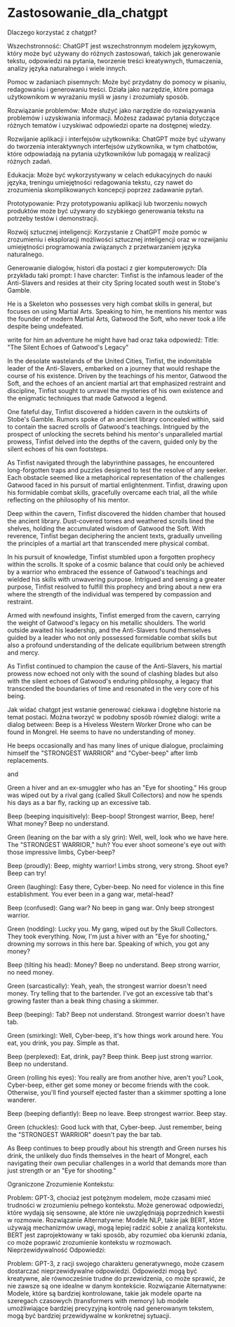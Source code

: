 # Zastosowanie_dla_chatgpt

Dlaczego korzystać z chatgpt?

Wszechstronność: ChatGPT jest wszechstronnym modelem językowym, który może być używany do różnych zastosowań, takich jak generowanie tekstu, odpowiedzi na pytania, tworzenie treści kreatywnych, tłumaczenia, analizy języka naturalnego i wiele innych.

Pomoc w zadaniach pisemnych: Może być przydatny do pomocy w pisaniu, redagowaniu i generowaniu treści. Działa jako narzędzie, które pomaga użytkownikom w wyrażaniu myśli w jasny i zrozumiały sposób.

Rozwiązanie problemów: Może służyć jako narzędzie do rozwiązywania problemów i uzyskiwania informacji. Możesz zadawać pytania dotyczące różnych tematów i uzyskiwać odpowiedzi oparte na dostępnej wiedzy.

Rozwijanie aplikacji i interfejsów użytkownika: ChatGPT może być używany do tworzenia interaktywnych interfejsów użytkownika, w tym chatbotów, które odpowiadają na pytania użytkowników lub pomagają w realizacji różnych zadań.

Edukacja: Może być wykorzystywany w celach edukacyjnych do nauki języka, treningu umiejętności redagowania tekstu, czy nawet do zrozumienia skomplikowanych koncepcji poprzez zadawanie pytań.

Prototypowanie: Przy prototypowaniu aplikacji lub tworzeniu nowych produktów może być używany do szybkiego generowania tekstu na potrzeby testów i demonstracji.

Rozwój sztucznej inteligencji: Korzystanie z ChatGPT może pomóc w zrozumieniu i eksploracji możliwości sztucznej inteligencji oraz w rozwijaniu umiejętności programowania związanych z przetwarzaniem języka naturalnego.

Generowanie dialogów, histori dla postaci z gier komputerowych:
Dla przykładu taki prompt:
I have charcter:
Tinfist is the infamous leader of the Anti-Slavers and resides at their city Spring located south west in Stobe's Gamble.

He is a Skeleton who possesses very high combat skills in general, but focuses on using Martial Arts. Speaking to him, he mentions his mentor was the founder of modern Martial Arts, Gatwood the Soft, who never took a life despite being undefeated.

write for him an adventure he might have had
oraz taka odpowiedź:
Title: "The Silent Echoes of Gatwood's Legacy"

In the desolate wastelands of the United Cities, Tinfist, the indomitable leader of the Anti-Slavers, embarked on a journey that would reshape the course of his existence. Driven by the teachings of his mentor, Gatwood the Soft, and the echoes of an ancient martial art that emphasized restraint and discipline, Tinfist sought to unravel the mysteries of his own existence and the enigmatic techniques that made Gatwood a legend.

One fateful day, Tinfist discovered a hidden cavern in the outskirts of Stobe's Gamble. Rumors spoke of an ancient library concealed within, said to contain the sacred scrolls of Gatwood's teachings. Intrigued by the prospect of unlocking the secrets behind his mentor's unparalleled martial prowess, Tinfist delved into the depths of the cavern, guided only by the silent echoes of his own footsteps.

As Tinfist navigated through the labyrinthine passages, he encountered long-forgotten traps and puzzles designed to test the resolve of any seeker. Each obstacle seemed like a metaphorical representation of the challenges Gatwood faced in his pursuit of martial enlightenment. Tinfist, drawing upon his formidable combat skills, gracefully overcame each trial, all the while reflecting on the philosophy of his mentor.

Deep within the cavern, Tinfist discovered the hidden chamber that housed the ancient library. Dust-covered tomes and weathered scrolls lined the shelves, holding the accumulated wisdom of Gatwood the Soft. With reverence, Tinfist began deciphering the ancient texts, gradually unveiling the principles of a martial art that transcended mere physical combat.

In his pursuit of knowledge, Tinfist stumbled upon a forgotten prophecy within the scrolls. It spoke of a cosmic balance that could only be achieved by a warrior who embraced the essence of Gatwood's teachings and wielded his skills with unwavering purpose. Intrigued and sensing a greater purpose, Tinfist resolved to fulfill this prophecy and bring about a new era where the strength of the individual was tempered by compassion and restraint.

Armed with newfound insights, Tinfist emerged from the cavern, carrying the weight of Gatwood's legacy on his metallic shoulders. The world outside awaited his leadership, and the Anti-Slavers found themselves guided by a leader who not only possessed formidable combat skills but also a profound understanding of the delicate equilibrium between strength and mercy.

As Tinfist continued to champion the cause of the Anti-Slavers, his martial prowess now echoed not only with the sound of clashing blades but also with the silent echoes of Gatwood's enduring philosophy, a legacy that transcended the boundaries of time and resonated in the very core of his being.


Jak widać chatgpt jest wstanie generować ciekawa i dogłębne historie na temat postaci.
Można tworzyć w podobny sposób również dialogi:
write a dialog between:
Beep is a Hiveless Western Worker Drone who can be found in Mongrel. He seems to have no understanding of money.

He beeps occasionally and has many lines of unique dialogue, proclaiming himself the "STRONGEST WARRIOR" and "Cyber-beep" after limb replacements.

and

Green a hiver and an ex-smuggler who has an "Eye for shooting." His group was wiped out by a rival gang (called Skull Collectors) and now he spends his days as a bar fly, racking up an excessive tab.

Beep (beeping inquisitively): Beep-boop! Strongest warrior, Beep, here! What money? Beep no understand.

Green (leaning on the bar with a sly grin): Well, well, look who we have here. The "STRONGEST WARRIOR," huh? You ever shoot someone's eye out with those impressive limbs, Cyber-beep?

Beep (proudly): Beep, mighty warrior! Limbs strong, very strong. Shoot eye? Beep can try!

Green (laughing): Easy there, Cyber-beep. No need for violence in this fine establishment. You ever been in a gang war, metal-head?

Beep (confused): Gang war? No beep in gang war. Only beep strongest warrior.

Green (nodding): Lucky you. My gang, wiped out by the Skull Collectors. They took everything. Now, I'm just a hiver with an "Eye for shooting," drowning my sorrows in this here bar. Speaking of which, you got any money?

Beep (tilting his head): Money? Beep no understand. Beep strong warrior, no need money.

Green (sarcastically): Yeah, yeah, the strongest warrior doesn't need money. Try telling that to the bartender. I've got an excessive tab that's growing faster than a beak thing chasing a skimmer.

Beep (beeping): Tab? Beep not understand. Strongest warrior doesn't have tab.

Green (smirking): Well, Cyber-beep, it's how things work around here. You eat, you drink, you pay. Simple as that.

Beep (perplexed): Eat, drink, pay? Beep think. Beep just strong warrior. Beep no understand.

Green (rolling his eyes): You really are from another hive, aren't you? Look, Cyber-beep, either get some money or become friends with the cook. Otherwise, you'll find yourself ejected faster than a skimmer spotting a lone wanderer.

Beep (beeping defiantly): Beep no leave. Beep strongest warrior. Beep stay.

Green (chuckles): Good luck with that, Cyber-beep. Just remember, being the "STRONGEST WARRIOR" doesn't pay the bar tab.

As Beep continues to beep proudly about his strength and Green nurses his drink, the unlikely duo finds themselves in the heart of Mongrel, each navigating their own peculiar challenges in a world that demands more than just strength or an "Eye for shooting."

Ograniczone Zrozumienie Kontekstu:

Problem: GPT-3, chociaż jest potężnym modelem, może czasami mieć trudności w zrozumieniu pełnego kontekstu. Może generować odpowiedzi, które wydają się sensowne, ale które nie uwzględniają poprzednich kwestii w rozmowie.
Rozwiązanie Alternatywne: Modele NLP, takie jak BERT, które używają mechanizmów uwagi, mogą lepiej radzić sobie z analizą kontekstu. BERT jest zaprojektowany w taki sposób, aby rozumieć oba kierunki zdania, co może poprawić zrozumienie kontekstu w rozmowach.
Nieprzewidywalność Odpowiedzi:

Problem: GPT-3, z racji swojego charakteru generatywnego, może czasem dostarczać nieprzewidywalne odpowiedzi. Odpowiedzi mogą być kreatywne, ale równocześnie trudne do przewidzenia, co może sprawić, że nie zawsze są one idealne w danym kontekście.
Rozwiązanie Alternatywne: Modele, które są bardziej kontrolowane, takie jak modele oparte na szeregach czasowych (transformers with memory) lub modele umożliwiające bardziej precyzyjną kontrolę nad generowanym tekstem, mogą być bardziej przewidywalne w konkretnej sytuacji.
